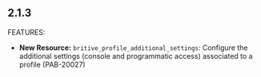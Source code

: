 ## 2.1.3

FEATURES:

* **New Resource:** `britive_profile_additional_settings`:  Configure the additional settings (console and programmatic access) associated to a profile (PAB-20027)
